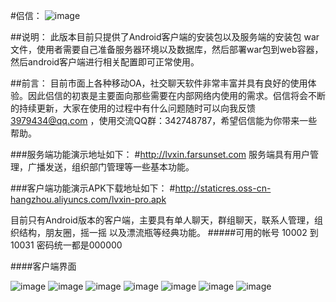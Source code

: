 #侣信：
![image](http://staticres.oss-cn-hangzhou.aliyuncs.com/lvxin-pro/lvxin_console.png)

##说明：
此版本目前只提供了Android客户端的安装包以及服务端的安装包 war 文件，使用者需要自己准备服务器环境以及数据库，然后部署war包到web容器，然后android客户端进行相关配置即可正常使用。


##前言：
目前市面上各种移动OA，社交聊天软件非常丰富并具有良好的使用体验。因此侣信的初衷是主要面向那些需要在内部网络内使用的需求。侣信将会不断的持续更新，大家在使用的过程中有什么问题随时可以向我反馈 3979434@qq.com ，使用交流QQ群：342748787，希望侣信能为你带来一些帮助。
    


###服务端功能演示地址如下：
#http://lvxin.farsunset.com
服务端具有用户管理，广播发送，组织部门管理等一些基本功能。

###客户端功能演示APK下载地址如下：
#http://staticres.oss-cn-hangzhou.aliyuncs.com/lvxin-pro.apk

目前只有Android版本的客户端，主要具有单人聊天，群组聊天，联系人管理，组织结构，朋友圈，摇一摇 以及漂流瓶等经典功能。
#####可用的帐号 10002 到 10031  密码统一都是000000
 

####客户端界面
 
![image](http://staticres.oss-cn-hangzhou.aliyuncs.com/lvxin-pro/lvxin_login.png)
![image](http://staticres.oss-cn-hangzhou.aliyuncs.com/lvxin-pro/lvxin_chat.png)
![image](http://staticres.oss-cn-hangzhou.aliyuncs.com/lvxin-pro/lvxin_contacts.png)
![image](http://staticres.oss-cn-hangzhou.aliyuncs.com/lvxin-pro/lvxin_org.png)
![image](http://staticres.oss-cn-hangzhou.aliyuncs.com/lvxin-pro/lvxin_pubaccount.png)
![image](http://staticres.oss-cn-hangzhou.aliyuncs.com/lvxin-pro/lvxin_contacts_chat.png)
![image](http://staticres.oss-cn-hangzhou.aliyuncs.com/lvxin-pro/lvxin_momment.png)



```